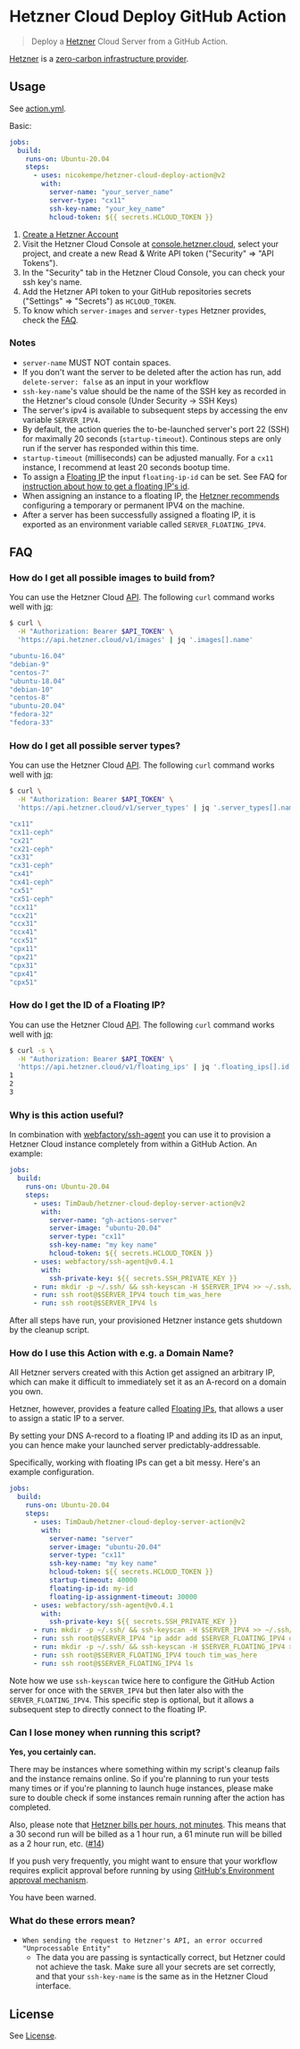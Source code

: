 # Hetzner Cloud Deploy GitHub Action

> Deploy a [Hetzner](https://hetzner.cloud/?ref=zHBLL3AHXP0S) Cloud Server from a GitHub Action.

[Hetzner](https://hetzner.cloud/?ref=zHBLL3AHXP0S) is a [zero-carbon
infrastructure
provider](https://github.com/vrde/notes/tree/master/zero-carbon).

## Usage

See [action.yml](./action.yml).

Basic:

```yml
jobs:
  build:
    runs-on: Ubuntu-20.04
    steps:
      - uses: nicokempe/hetzner-cloud-deploy-action@v2
        with:
          server-name: "your_server_name"
          server-type: "cx11"
          ssh-key-name: "your_key_name"
          hcloud-token: ${{ secrets.HCLOUD_TOKEN }}
```


1.  [Create a Hetzner Account](https://hetzner.cloud/?ref=yF0QnyIzNviq)
2.  Visit the Hetzner Cloud Console at
    [console.hetzner.cloud](https://console.hetzner.cloud/), select your
    project, and create a new Read & Write API token ("Security" => "API
    Tokens").
3. In the "Security" tab in the Hetzner Cloud Console, you can check your ssh
   key's name.
4. Add the Hetzner API token to your GitHub repositories secrets ("Settings" =>
   "Secrets") as `HCLOUD_TOKEN`.
5. To know which `server-images` and `server-types` Hetzner provides, check the
   [FAQ](#FAQ).

### Notes

- `server-name` MUST NOT contain spaces.
- If you don't want the server to be deleted after the action has run, add
`delete-server: false` as an input in your workflow
- `ssh-key-name`'s value should be the name of the SSH key as recorded in the Hetzner's cloud console (Under Security -> SSH Keys)
- The server's ipv4 is available to subsequent steps by accessing the env
variable `SERVER_IPV4`.
- By default, the action queries the to-be-launched server's port 22 (SSH) for
maximally 20 seconds (`startup-timeout`). Continous steps are only run if the
server has responded within this time.
- `startup-timeout` (milliseconds) can be adjusted manually. For a `cx11`
instance, I recommend at least 20 seconds bootup time.
- To assign a [Floating IP](https://docs.hetzner.cloud/#floating-ips) the input
  `floating-ip-id` can be set. See FAQ for [instruction about how to get a
  floating IP's id](#how-do-i-get-the-id-of-a-floating-ip).
- When assigning an instance to a floating IP, the [Hetzner
  recommends](https://docs.hetzner.com/cloud/floating-ips/faq/) configuring a
  temporary or permanent IPV4 on the machine.
- After a server has been successfully assigned a floating IP, it is exported
  as an environment variable called `SERVER_FLOATING_IPV4`.

## FAQ

### How do I get all possible images to build from?

You can use the Hetzner Cloud
[API](https://docs.hetzner.cloud/#images-get-all-images).  The following `curl`
command works well with [jq](https://github.com/stedolan/jq):

```bash
$ curl \
  -H "Authorization: Bearer $API_TOKEN" \
  'https://api.hetzner.cloud/v1/images' | jq '.images[].name'

"ubuntu-16.04"
"debian-9"
"centos-7"
"ubuntu-18.04"
"debian-10"
"centos-8"
"ubuntu-20.04"
"fedora-32"
"fedora-33"
```

### How do I get all possible server types?

You can use the Hetzner Cloud
[API](https://docs.hetzner.cloud/#server-types-get-all-server-types).  The
following `curl` command works well with [jq](https://github.com/stedolan/jq):

```bash
$ curl \
  -H "Authorization: Bearer $API_TOKEN" \
  'https://api.hetzner.cloud/v1/server_types' | jq '.server_types[].name'

"cx11"
"cx11-ceph"
"cx21"
"cx21-ceph"
"cx31"
"cx31-ceph"
"cx41"
"cx41-ceph"
"cx51"
"cx51-ceph"
"ccx11"
"ccx21"
"ccx31"
"ccx41"
"ccx51"
"cpx11"
"cpx21"
"cpx31"
"cpx41"
"cpx51"
```

### How do I get the ID of a Floating IP?

You can use the Hetzner Cloud
[API](https://docs.hetzner.cloud/#floating-ips-get-all-floating-ips).  The
following `curl` command works well with [jq](https://github.com/stedolan/jq):

```bash
$ curl -s \
  -H "Authorization: Bearer $API_TOKEN" \
  'https://api.hetzner.cloud/v1/floating_ips' | jq '.floating_ips[].id'
1
2
3
```

### Why is this action useful?

In combination with
[webfactory/ssh-agent](https://github.com/webfactory/ssh-agent) you can use it
to provision a Hetzner Cloud instance completely from within a GitHub Action. An
example:

```yml
jobs:
  build:
    runs-on: Ubuntu-20.04
    steps:
      - uses: TimDaub/hetzner-cloud-deploy-server-action@v2
        with:
          server-name: "gh-actions-server"
          server-image: "ubuntu-20.04"
          server-type: "cx11"
          ssh-key-name: "my key name"
          hcloud-token: ${{ secrets.HCLOUD_TOKEN }}
      - uses: webfactory/ssh-agent@v0.4.1
        with:
          ssh-private-key: ${{ secrets.SSH_PRIVATE_KEY }}
      - run: mkdir -p ~/.ssh/ && ssh-keyscan -H $SERVER_IPV4 >> ~/.ssh/known_hosts
      - run: ssh root@$SERVER_IPV4 touch tim_was_here
      - run: ssh root@$SERVER_IPV4 ls
```

After all steps have run, your provisioned Hetzner instance gets shutdown by
the cleanup script.

### How do I use this Action with e.g. a Domain Name?

All Hetzner servers created with this Action get assigned an arbitrary IP, which
can make it difficult to immediately set it as an A-record on a domain you own.

Hetzner, however, provides a feature called [Floating
IPs](https://docs.hetzner.com/cloud/floating-ips/faq/), that allows a user to
assign a static IP to a server.

By setting your DNS A-record to a floating IP and adding its ID as an input,
you can hence make your launched server predictably-addressable.

Specifically, working with floating IPs can get a bit messy. Here's an example
configuration.

```yml
jobs:
  build:
    runs-on: Ubuntu-20.04
    steps:
      - uses: TimDaub/hetzner-cloud-deploy-server-action@v2
        with:
          server-name: "server"
          server-image: "ubuntu-20.04"
          server-type: "cx11"
          ssh-key-name: "my key name"
          hcloud-token: ${{ secrets.HCLOUD_TOKEN }}
          startup-timeout: 40000
          floating-ip-id: my-id
          floating-ip-assignment-timeout: 30000
      - uses: webfactory/ssh-agent@v0.4.1
        with:
          ssh-private-key: ${{ secrets.SSH_PRIVATE_KEY }}
      - run: mkdir -p ~/.ssh/ && ssh-keyscan -H $SERVER_IPV4 >> ~/.ssh/known_hosts
      - run: ssh root@$SERVER_IPV4 "ip addr add $SERVER_FLOATING_IPV4 dev eth0"
      - run: mkdir -p ~/.ssh/ && ssh-keyscan -H $SERVER_FLOATING_IPV4 >> ~/.ssh/known_hosts
      - run: ssh root@$SERVER_FLOATING_IPV4 touch tim_was_here
      - run: ssh root@$SERVER_FLOATING_IPV4 ls

```

Note how we use `ssh-keyscan` twice here to configure the GitHub Action server
for once with the `SERVER_IPV4` but then later also with the
`SERVER_FLOATING_IPV4`.
This specific step is optional, but it allows a subsequent step to directly
connect to the floating IP.

### Can I lose money when running this script?

**Yes, you certainly can.**

There may be instances where something within my
script's cleanup fails and the instance remains online. So if you're planning
to run your tests many times or if you're planning to launch huge instances,
please make sure to double check if some instances remain running after the
action has completed.

Also, please note that [Hetzner bills per hours, not minutes](https://docs.hetzner.com/cloud/billing/faq/#how-do-you-bill-your-servers). This means that a 30 second run will be billed as a 1 hour run, a 61 minute run will be billed as a 2 hour run, etc. ([#14](https://github.com/TimDaub/hetzner-cloud-deploy-server-action/issues/14))

If you push very frequently, you might want to ensure that your workflow requires explicit approval before running by using [GitHub's Environment approval mechanism](https://web.archive.org/web/20210209175158/https://www.aaron-powell.com/posts/2021-01-11-using-environments-for-approval-workflows-with-github/).

You have been warned.

### What do these errors mean?
- `When sending the request to Hetzner's API, an error occurred "Unprocessable Entity"`
  - The data you are passing is syntactically correct, but Hetzner could not achieve the task. Make sure all your secrets are set correctly, and that your `ssh-key-name` is the same as in the Hetzner Cloud interface.

## License

See [License](./LICENSE).
